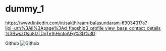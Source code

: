 # dummy_1

https://www.linkedin.com/in/sakthiraam-balasundaram-69034317a?lipi=urn%3Ali%3Apage%3Ad_flagship3_profile_view_base_contact_details%3BwszOsu8DTDqTe1hHmtoAFg%3D%3D

Github ![Github](https://www.linkedin.com/in/sakthiraam-balasundaram-69034317a?lipi=urn%3Ali%3Apage%3Ad_flagship3_profile_view_base_contact_details%3BwszOsu8DTDqTe1hHmtoAFg%3D%3D)
